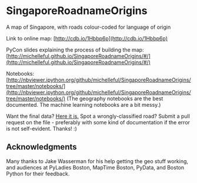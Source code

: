 SingaporeRoadnameOrigins
========================

A map of Singapore, with roads colour-coded for language of origin

Link to online map: [http://cdb.io/1Hbbp6p](http://cdb.io/1Hbbp6p)

PyCon slides explaining the process of building the map: [http://michelleful.github.io/SingaporeRoadnameOrigins/#/](http://michelleful.github.io/SingaporeRoadnameOrigins/#/)

Notebooks: [http://nbviewer.ipython.org/github/michelleful/SingaporeRoadnameOrigins/tree/master/notebooks/](http://nbviewer.ipython.org/github/michelleful/SingaporeRoadnameOrigins/tree/master/notebooks/) (The geography notebooks are the best documented. The machine learning notebooks are a bit messy.)

Want the final data? [Here it is.](https://github.com/michelleful/SingaporeRoadnameOrigins/blob/master/notebooks/singapore-roads-classified.geojson)
Spot a wrongly-classified road? Submit a pull request on the file - preferably with some kind of documentation if the error is not self-evident. Thanks! :)


Acknowledgments
---------------

Many thanks to Jake Wasserman for his help getting the geo stuff working, and audiences at PyLadies Boston, MapTime Boston, PyData, and Boston Python for their feedback.
